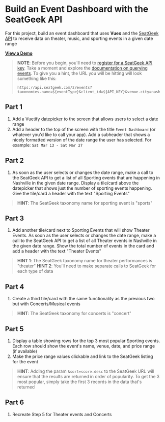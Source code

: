 # Build an Event Dashboard with the SeatGeek API

For this project, build an event dashboard that uses **Vuex** and the [SeatGeek API](https://platform.seatgeek.com/) to receive data on theater, music, and sporting events in a given date range

[**View a Demo**](https://nss-vue-event-dashboard.web.app/)

> **NOTE**: Before you begin, you'll need to [register for a SeatGeek API key](https://seatgeek.com/?next=%2Faccount%2Fdevelop#login). Take a moment and explore the [documentation on querying events](https://platform.seatgeek.com/#events). To give you a hint, the URL you will be hitting will look something like this:
>
> ```
> https://api.seatgeek.com/2/events?taxonomies.name=${eventType}&client_id=${API_KEY}&venue.city=nashville&venue.state=TN&sort=score.desc&datetime_local.gte=${startDate}&datetime_local.lte=${endDate}
> ```

## Part 1

1. Add a Vuetify [datepicker](https://vuetifyjs.com/en/components/date-pickers/#range) to the screen that allows users to select a date range
1. Add a header to the top of the screen with the title `Event Dashboard` (or whatever you'd like to call your app). Add a subheader that shows a nicely formatted version of the date range the user has selected. For example: `Sat Mar 13 - Sat Mar 27`

## Part 2

1. As soon as the user selects or changes the date range, make a call to the SeatGeek API to get a list of all Sporting events that are happening in Nashville in the given date range. Display a tile/card above the datepicker that shows just the number of sporting events happening. Give the tile/card a header with the text "Sporting Events"

> **HINT**: The SeatGeek taxonomy name for sporting event is "sports"

## Part 3

1. Add another tile/card next to Sporting Events that will show Theater Events. As soon as the user selects or changes the date range, make a call to the SeatGeek API to get a list of all Theater events in Nashville in the given date range. Show the total number of events in the card and add a header with the text "Theater Events"

> **HINT 1**: The SeatGeek taxonomy name for theater performances is "theater"
> **HINT 2**: You'll need to make separate calls to SeatGeek for each type of data

## Part 4

1. Create a third tile/card with the same functionality as the previous two but with Concerts/Musical events

> **HINT**: The SeatGeek taxonomy for concerts is "concert"

## Part 5

1. Display a table showing rows for the top 3 most popular Sporting events. Each row should show the event's name, venue, date, and price range (if available)
1. Make the price range values clickable and link to the SeatGeek listing for the event

> **HINT**: Adding the param `&sort=score.desc` to the SeatGeek URL will ensure that the results are returned in order of popularity. To get the 3 most popular, simply take the first 3 records in the data that's returned

## Part 6

1. Recreate Step 5 for Theater events and Concerts
